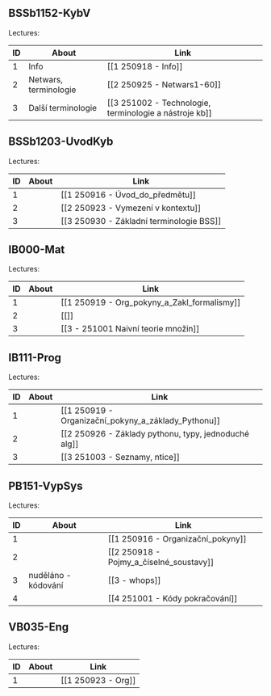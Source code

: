 ## BSSb1152-KybV
Lectures:

| ID  | About                 | Link                                                   |
| --- | --------------------- | ------------------------------------------------------ |
| 1   | Info                  | [[1 250918 - Info]]                                    |
| 2   | Netwars, terminologie | [[2 250925 - Netwars1-60]]                             |
| 3   | Další terminologie    | [[3 251002 - Technologie, terminologie a nástroje kb]] |
## BSSb1203-UvodKyb
Lectures:

| ID  | About | Link                                     |
| --- | ----- | ---------------------------------------- |
| 1   |       | [[1 250916 - Úvod_do_předmětu]]          |
| 2   |       | [[2 250923 - Vymezení v kontextu]]       |
| 3   |       | [[3 250930 - Základní terminologie BSS]] |
## IB000-Mat
Lectures:

| ID  | About | Link                                        |
| --- | ----- | ------------------------------------------- |
| 1   |       | [[1 250919 - Org_pokyny_a_Zakl_formalismy]] |
| 2   |       | [[]]                                        |
| 3   |       | [[3 - 251001 Naivní teorie množin]]         |
## IB111-Prog
Lectures:

| ID  | About | Link                                                 |
| --- | ----- | ---------------------------------------------------- |
| 1   |       | [[1 250919 - Organizační_pokyny_a_základy_Pythonu]]  |
| 2   |       | [[2 250926 - Základy pythonu, typy, jednoduché alg]] |
| 3   |       | [[3 251003 - Seznamy, ntice]]                        |
## PB151-VypSys
Lectures:

| ID  | About               | Link                                    |
| --- | ------------------- | --------------------------------------- |
| 1   |                     | [[1 250916 - Organizační_pokyny]]       |
| 2   |                     | [[2 250918 - Pojmy_a_číselné_soustavy]] |
| 3   | nuděláno - kódování | [[3 - whops]]                           |
| 4   |                     | [[4 251001 - Kódy pokračování]]         |
## VB035-Eng
Lectures:

| ID  | About | Link               |
| --- | ----- | ------------------ |
| 1   |       | [[1 250923 - Org]] |
